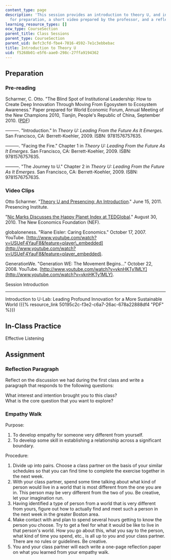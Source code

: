 ```yaml
---
content_type: page
description: 'This session provides an introduction to theory U, and includes materials
  for preparation, a short video prepared by the professor, and a reflection assignment. '
learning_resource_types: []
ocw_type: CourseSection
parent_title: Class Sessions
parent_type: CourseSection
parent_uid: 8efc3cfd-fbe4-7016-4592-7e1c3ebbebac
title: Introduction to Theory U
uid: f5268b01-e5f6-aae0-298c-27ffa9194362
---
```


Preparation
-----------

### Pre-reading

Scharmer, C. Otto. "The Blind Spot of Institutional Leadership: How to Create Deep Innovation Through Moving From Egosystem to Ecosystem Awareness." Paper prepared for World Economic Forum, Annual Meeting of the New Champions 2010, Tianjin, People's Republic of China, September 2010. ([PDF](http://www.ottoscharmer.com/docs/articles/2010_DeepInnovation_Tianjin.pdf))

———. "Introduction." In _Theory U: Leading From the Future As It Emerges_. San Francisco, CA: Berrett-Koehler, 2009. ISBN: 9781576757635.

———. "Facing the Fire." Chapter 1 in _Theory U: Leading From the Future As It Emerges_. San Francisco, CA: Berrett-Koehler, 2009. ISBN: 9781576757635.

———. "The Journey to U." Chapter 2 in _Theory U: Leading From the Future As It Emerges_. San Francisco, CA: Berrett-Koehler, 2009. ISBN: 9781576757635.

### Video Clips

Otto Scharmer. "[Theory U and Presencing: An Introduction](http://www.presencing.com/programs/introduction-theory-u-and-presencing-fall-2011)." June 15, 2011. Presencing Institute.

"[Nic Marks Discusses the Happy Planet Index at TEDGlobal](https://www.ted.com/talks/nic_marks_the_happy_planet_index)." August 30, 2010. The New Economics Foundation (NEF).

globaloneness. "Riane Eisler: Caring Economics." October 17, 2007. YouTube. [http://www.youtube.com/watch?v=USUeF4YauF8&feature=player\_embedded](http://www.youtube.com/watch?v=USUeF4YauF8&feature=player_embedded).

GenerationWe. "Generation WE: The Movement Begins…" October 22, 2008. YouTube. [http://www.youtube.com/watch?v=vknHKTy1MLY](http://www.youtube.com/watch?v=vknHKTy1MLY).

Session Introduction  

-----------------------

Introduction to U-Lab: Leading Profound Innovation for a More Sustainable World ({{% resource_link 50195c2c-f3e2-c6a7-26ac-678a22888df4 "PDF" %}})

In-Class Practice
-----------------

Effective Listening

Assignment
----------

### Reflection Paragraph

Reflect on the discussion we had during the first class and write a paragraph that responds to the following questions:

What interest and intention brought you to this class?  
What is the core question that you want to explore?

### Empathy Walk

Purpose:

1.  To develop empathy for someone very different from yourself.
2.  To develop some skill in establishing a relationship across a significant boundary.

Procedure:

1.  Divide up into pairs. Choose a class partner on the basis of your similar schedules so that you can find time to complete the exercise together in the next week.
2.  With your class partner, spend some time talking about what kind of person would live in a world that is most different from the one you are in. This person may be very different from the two of you. Be creative, let your imagination run.
3.  Having identified a type of person from a world that is very different from yours, figure out how to actually find and meet such a person in the next week in the greater Boston area.
4.  Make contact with and plan to spend several hours getting to know the person you choose. Try to get a feel for what it would be like to live in that person's world. How you go about this, what you say to the person, what kind of time you spend, etc., is all up to you and your class partner. There are no rules or guidelines. Be creative.
5.  You and your class partner will each write a one-page reflection paper on what you learned from your empathy walk.